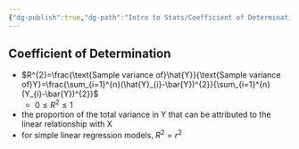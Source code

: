 ```yaml
---
{"dg-publish":true,"dg-path":"Intro to Stats/Coefficient of Determination.md","permalink":"/intro-to-stats/coefficient-of-determination/","created":"2024-04-18T20:31:33.879-04:00","updated":"2025-07-07T17:21:02.254-04:00"}
---
```


## Coefficient of Determination
- $R^{2}=\frac{\text{Sample variance of}\hat{Y}}{\text{Sample variance of}Y}=\frac{\sum_{i=1}^{n}(\hat{Y}_{i}-\bar{Y})^{2}}{\sum_{i=1}^{n}(Y_{i}-\bar{Y})^{2}}$
	- $0\leq R^2\leq 1$
- the proportion of the total variance in Y that can be attributed to the linear relationship with X
- for simple linear regression models, $R^2=r^2$
